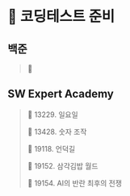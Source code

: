 # 🎯 코딩테스트 준비

## 백준

> 📌 


## **SW** Expert Academy

> 📌 13229. 일요일
> 
> 📌 13428. 숫자 조작
> 
> 📌 19118. 언덕길
> 
> 📌 19152. 삼각김밥 월드
>
> 📌 19154. AI의 반란 최후의 전쟁
